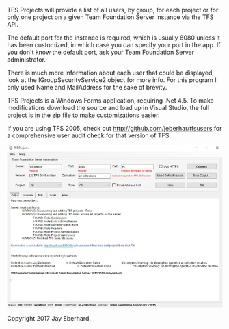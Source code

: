 TFS Projects will provide a list of all users, by group, for each project or for only one project on a given Team Foundation Server instance via the TFS API.  

The default port for the instance is required, which is usually 8080 unless it has been customized, in which case you can specify your port in the app.  If you don't know the default port, ask your Team Foundation Server administrator.

There is much more information about each user that could be displayed, look at the IGroupSecurityService2 object for more info.  For this program I only used Name and MailAddress for the sake of brevity.

TFS Projects is a Windows Forms application, requiring .Net 4.5.  To make modifications download the source and load up in Visual Studio, the full project is in the zip file to make customizations easier.

If you are using TFS 2005, check out http://github.com/jeberhar/tfsusers for a comprehensive user audit check for that version of TFS.

![](Home_TFSProjectsScreenshot.jpg)

Copyright 2017 Jay Eberhard.
